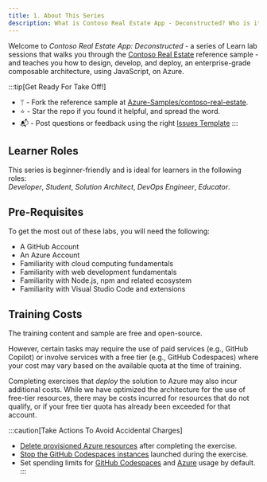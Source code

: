 ```yaml
---
title: 1. About This Series
description: What is Contoso Real Estate App - Deconstructed? Who is it for and what do we need to get started?
---
```


Welcome to _Contoso Real Estate App: Deconstructed_ - a series of Learn lab sessions that walks you through the [Contoso Real Estate](https://aka.ms/contoso-real-estate) reference sample - and teaches you how to design, develop, and deploy, an enterprise-grade composable architecture, using JavaScript, on Azure.

:::tip[Get Ready For Take Off!]
- ᛘ - Fork the reference sample at [Azure-Samples/contoso-real-estate](https://aka.ms/contoso-real-estate/github).  
- ⭐️ - Star the repo if you found it helpful, and spread the word.
- 📬 - Post questions or feedback using the right [Issues Template](https://github.com/Azure-Samples/contoso-real-estate/issues/new/choose)
:::

## Learner Roles

This series is beginner-friendly and is ideal for learners in the following roles: 
<br/>_Developer_, _Student_, _Solution Architect_, _DevOps Engineer_, _Educator_.

## Pre-Requisites

To get the most out of these labs, you will need the following:

 - A GitHub Account 
 - An Azure Account
 - Familiarity with cloud computing fundamentals
 - Familiarity with web development fundamentals
 - Familiarity with Node.js, npm and related ecosystem
 - Familiarity with Visual Studio Code and extensions

## Training Costs

The training content and sample are free and open-source. 

However, certain tasks may require the use of paid services (e.g., GitHub Copilot) or involve services with a free tier (e.g., GitHub Codespaces) where your cost may vary based on the available quota at the time of training. 

Completing exercises that _deploy_ the solution to Azure may also incur additional costs. While we have optimized the architecture for the use of free-tier resources, there may be costs incurred for resources that do not qualify, or if your free tier quota has already been exceeded for that account.

:::caution[Take Actions To Avoid Accidental Charges]
- [Delete provisioned Azure resources](https://learn.microsoft.com/en-us/azure/azure-resource-manager/management/manage-resource-groups-portal) after completing the exercise.
- [Stop the GitHub Codespaces instances](https://docs.github.com/en/codespaces/developing-in-codespaces/stopping-and-starting-a-codespace) launched during the exercise.
- Set spending limits for [GitHub Codespaces](https://docs.github.com/en/billing/managing-billing-for-github-codespaces/about-billing-for-github-codespaces#setting-a-spending-limit) and [Azure](https://learn.microsoft.com/en-us/azure/cost-management-billing/manage/spending-limit) usage by default.
:::
